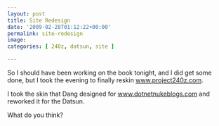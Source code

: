 ```yaml
---
layout: post
title: Site Redesign
date: '2009-02-28T01:12:22+00:00'
permalink: site-redesign
image: 
categories: [ 240z, datsun, site ]

---
```

So I should have been working on the book tonight, and I did get some done, but I took the evening to finally reskin www.project240z.com.

I took the skin that Dang designed for www.dotnetnukeblogs.com and reworked it for the Datsun.

What do you think?


